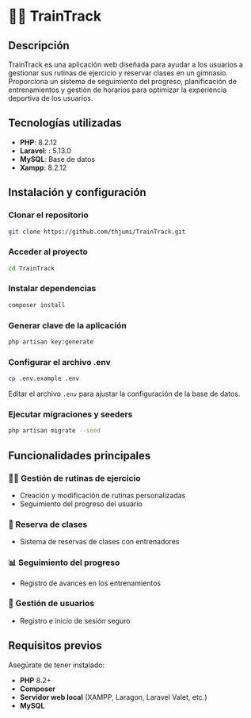 # 🏋️‍♂️ TrainTrack

## Descripción
TrainTrack es una aplicación web diseñada para ayudar a los usuarios a gestionar sus rutinas de ejercicio y reservar clases en un gimnasio. Proporciona un sistema de seguimiento del progreso, planificación de entrenamientos y gestión de horarios para optimizar la experiencia deportiva de los usuarios.

## Tecnologías utilizadas
- **PHP**: 8.2.12
- **Laravel**: : 5.13.0
- **MySQL**: Base de datos
- **Xampp**:  8.2.12

## Instalación y configuración
### Clonar el repositorio
```bash
git clone https://github.com/thjumi/TrainTrack.git
```

### Acceder al proyecto
```bash
cd TrainTrack
```

### Instalar dependencias
```bash
composer install
```

### Generar clave de la aplicación
```bash
php artisan key:generate
```

### Configurar el archivo .env
```bash
cp .env.example .env
```
Editar el archivo `.env` para ajustar la configuración de la base de datos.

### Ejecutar migraciones y seeders
```bash
php artisan migrate --seed
```

## Funcionalidades principales
### 🏋️‍♂️ Gestión de rutinas de ejercicio
- Creación y modificación de rutinas personalizadas
- Seguimiento del progreso del usuario

### 📅 Reserva de clases
- Sistema de reservas de clases con entrenadores

### 📊 Seguimiento del progreso
- Registro de avances en los entrenamientos

### 👤 Gestión de usuarios
- Registro e inicio de sesión seguro


## Requisitos previos
Asegúrate de tener instalado:
- **PHP** 8.2+
- **Composer**
- **Servidor web local** (XAMPP, Laragon, Laravel Valet, etc.)
- **MySQL**

